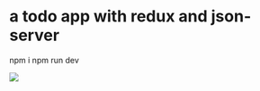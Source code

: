 # a todo app with redux and json-server

npm i
npm run dev

![](https://i.ibb.co/BL8gndw/Untitled.png)